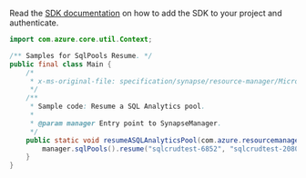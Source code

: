 Read the [SDK documentation](https://github.com/Azure/azure-sdk-for-java/blob/azure-resourcemanager-synapse_1.0.0-beta.6/sdk/synapse/azure-resourcemanager-synapse/README.md) on how to add the SDK to your project and authenticate.

```java
import com.azure.core.util.Context;

/** Samples for SqlPools Resume. */
public final class Main {
    /*
     * x-ms-original-file: specification/synapse/resource-manager/Microsoft.Synapse/stable/2021-06-01/examples/ResumeSqlPool.json
     */
    /**
     * Sample code: Resume a SQL Analytics pool.
     *
     * @param manager Entry point to SynapseManager.
     */
    public static void resumeASQLAnalyticsPool(com.azure.resourcemanager.synapse.SynapseManager manager) {
        manager.sqlPools().resume("sqlcrudtest-6852", "sqlcrudtest-2080", "sqlcrudtest-9187", Context.NONE);
    }
}
```
